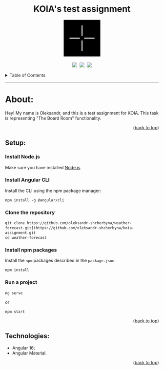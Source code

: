 <h1 align="center" id="readme-top">KOIA's test assignment</h1>

<p align="center">
  <img src="src/assets/images/other/KOIA-logo.png" alt="koia-logo" width="120px" height="120px"/>
  <br>
  <br>
  <a href="https://angular.io/"><img src="https://img.shields.io/badge/Angular%20CLI-v.16.1.1-red.svg"/></a>&nbsp;
  <a href="https://nodejs.org/en"><img src="https://img.shields.io/badge/Node-v.18.16.1-brightgreen.svg"/></a>&nbsp;
  <a href="https://www.npmjs.com/package/npm"><img src="https://img.shields.io/badge/npm-v.9.7.2-green.svg"/></a>
  <br>
</p>

<details>
  <summary>Table of Contents</summary>
  <ol>
    <li><a href="#about-application">About</a></li>
    <li><a href="#setup">Setup</a></li>
    <li><a href="#technologies-and-libraries">Technologies</a></li>
  </ol>
</details>

<hr>

<h1 id="about-application">About:</h1>

Hey! My name is Oleksandr, and this is a test assignment for KOIA. This task is representing "The Board Room" functionality.

<p align="right">(<a href="#readme-top">back to top</a>)</p>


<h2 id="setup">Setup:</h2>

### Install Node.js

Make sure you have installed <a href="https://nodejs.org/en/about/">Node.js</a>.

### Install Angular CLI

Install the CLI using the npm package manager:

```shell
npm install -g @angular/cli
```

### Clone the repository

```shell
git clone https://github.com/oleksandr-shcherbyna/weather-forecast.git](https://github.com/oleksandr-shcherbyna/koia-assignment.git
cd weather-forecast
```

### Install npm packages

Install the `npm` packages described in the `package.json`:

```shell
npm install
```

### Run a project

```shell
ng serve
```

or

```shell
npm start
```

<p align="right">(<a href="#readme-top">back to top</a>)</p>


<h2 id="technologies-and-libraries">Technologies:</h2>

* Angular 16;
* Angular Material.

<p align="right">(<a href="#readme-top">back to top</a>)</p>
